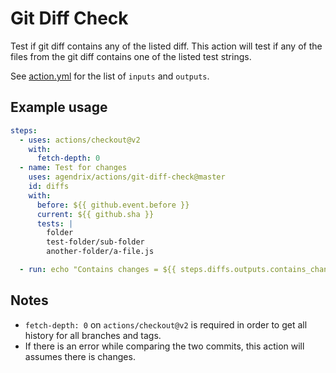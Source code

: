 # Git Diff Check

Test if git diff contains any of the listed diff.
This action will test if any of the files from the git diff contains one of the listed test strings.

See [action.yml](./action.yml) for the list of `inputs` and `outputs`.

## Example usage

```yaml
steps:
  - uses: actions/checkout@v2
    with:
      fetch-depth: 0
  - name: Test for changes
    uses: agendrix/actions/git-diff-check@master
    id: diffs
    with:
      before: ${{ github.event.before }}
      current: ${{ github.sha }}
      tests: |
        folder
        test-folder/sub-folder
        another-folder/a-file.js

  - run: echo "Contains changes = ${{ steps.diffs.outputs.contains_changes }}"
```

## Notes

- `fetch-depth: 0` on `actions/checkout@v2` is required in order to get all history for all branches and tags.
- If there is an error while comparing the two commits, this action will assumes there is changes.
